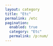 ```yaml
---
layout: category
title: "Etc"
permalink: /etc
pagination:
  enabled: true
  category: "Etc"
  permalink: /p:num/
---
```

